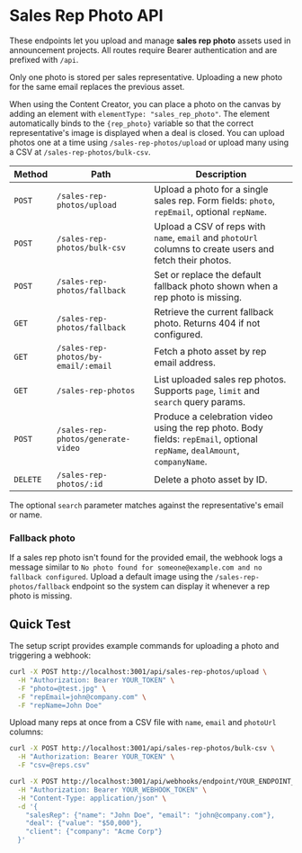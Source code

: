 # Sales Rep Photo API

These endpoints let you upload and manage **sales rep photo** assets used in announcement projects. All routes require Bearer authentication and are prefixed with `/api`.

Only one photo is stored per sales representative. Uploading a new photo for the same email replaces the previous asset.

When using the Content Creator, you can place a photo on the canvas by adding an element with `elementType: "sales_rep_photo"`. The element automatically binds to the `{rep_photo}` variable so that the correct representative's image is displayed when a deal is closed.
You can upload photos one at a time using `/sales-rep-photos/upload` or upload many using a CSV at `/sales-rep-photos/bulk-csv`.

| Method | Path | Description |
| ------ | ---- | ----------- |
| `POST` | `/sales-rep-photos/upload` | Upload a photo for a single sales rep. Form fields: `photo`, `repEmail`, optional `repName`. |
| `POST` | `/sales-rep-photos/bulk-csv` | Upload a CSV of reps with `name`, `email` and `photoUrl` columns to create users and fetch their photos. |
| `POST` | `/sales-rep-photos/fallback` | Set or replace the default fallback photo shown when a rep photo is missing. |
| `GET` | `/sales-rep-photos/fallback` | Retrieve the current fallback photo. Returns 404 if not configured. |
| `GET` | `/sales-rep-photos/by-email/:email` | Fetch a photo asset by rep email address. |
| `GET` | `/sales-rep-photos` | List uploaded sales rep photos. Supports `page`, `limit` and `search` query params. |
| `POST` | `/sales-rep-photos/generate-video` | Produce a celebration video using the rep photo. Body fields: `repEmail`, optional `repName`, `dealAmount`, `companyName`. |
| `DELETE` | `/sales-rep-photos/:id` | Delete a photo asset by ID. |

The optional `search` parameter matches against the representative's email or name.

### Fallback photo
If a sales rep photo isn't found for the provided email, the webhook logs a
message similar to `No photo found for someone@example.com and no fallback
configured`. Upload a default image using the `/sales-rep-photos/fallback`
endpoint so the system can display it whenever a rep photo is missing.

## Quick Test
The setup script provides example commands for uploading a photo and triggering a webhook:

```bash
curl -X POST http://localhost:3001/api/sales-rep-photos/upload \
  -H "Authorization: Bearer YOUR_TOKEN" \
  -F "photo=@test.jpg" \
  -F "repEmail=john@company.com" \
  -F "repName=John Doe"
```

Upload many reps at once from a CSV file with `name`, `email` and `photoUrl` columns:

```bash
curl -X POST http://localhost:3001/api/sales-rep-photos/bulk-csv \
  -H "Authorization: Bearer YOUR_TOKEN" \
  -F "csv=@reps.csv"
```

```bash
curl -X POST http://localhost:3001/api/webhooks/endpoint/YOUR_ENDPOINT_KEY \
  -H "Authorization: Bearer YOUR_WEBHOOK_TOKEN" \
  -H "Content-Type: application/json" \
  -d '{
    "salesRep": {"name": "John Doe", "email": "john@company.com"},
    "deal": {"value": "$50,000"},
    "client": {"company": "Acme Corp"}
  }'
```
